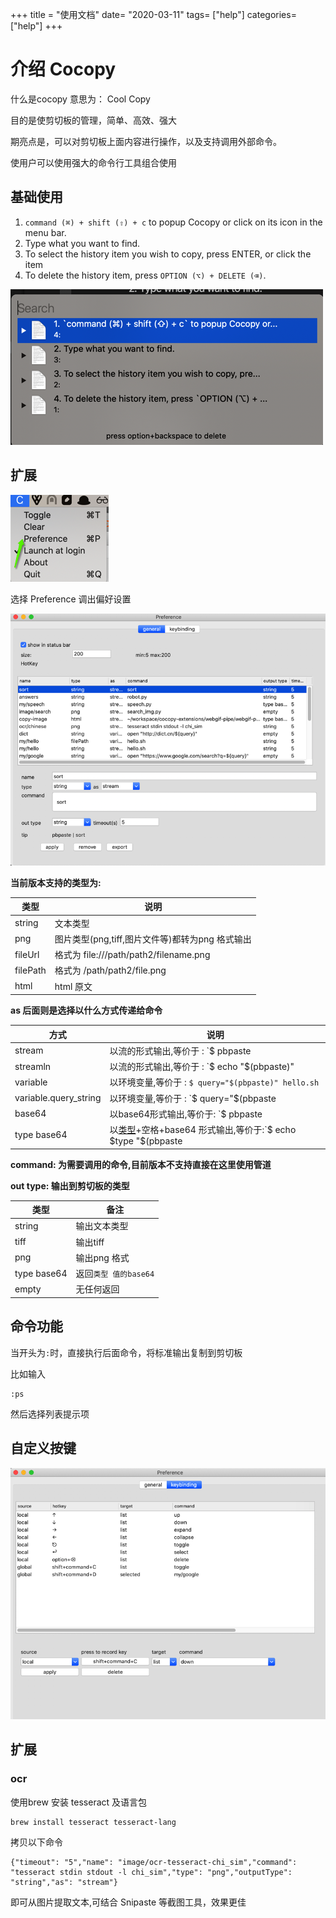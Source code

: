 +++
title = "使用文档"
date= "2020-03-11"
tags= ["help"]
categories= ["help"]
+++

# 介绍 Cocopy

什么是cocopy 意思为： Cool Copy

目的是使剪切板的管理，简单、高效、强大

期亮点是，可以对剪切板上面内容进行操作，以及支持调用外部命令。

使用户可以使用强大的命令行工具组合使用


## 基础使用

1. `command (⌘) + shift (⇧) + c` to popup Cocopy or click on its icon in the menu bar.
2. Type what you want to find.
3. To select the history item you wish to copy, press ENTER, or click the item
4. To delete the history item, press `OPTION (⌥) + DELETE (⌫)`.

![](./images/main.png)

## 扩展

![](./images/main-menu.png)

选择 Preference 调出偏好设置

![](./images/preference.png)

**当前版本支持的类型为:**

| 类型 | 说明 |
|--------|--------|
|  string |  文本类型 |
| png |  图片类型(png,tiff,图片文件等)都转为png 格式输出      |
| fileUrl | 格式为 file:///path/path2/filename.png |
| filePath| 格式为 /path/path2/file.png |
| html | html 原文 |

**as 后面则是选择以什么方式传递给命令**

| 方式 | 说明 |
|--------|--------|
| stream       | 以流的形式输出,等价于 : `$ pbpaste | hello.sh`        |
| streamln       | 以流的形式输出,等价于 : `$ echo "$(pbpaste)" | hello.sh`        |
| variable | 以环境变量,等价于 : `$ query="$(pbpaste)" hello.sh`        |
| variable.query_string | 以环境变量,等价于 : `$ query="$(pbpaste | encodeURIComponent)" | hello.sh` |
| base64 | 以base64形式输出,等价于: `$ pbpaste | base64 | hello.sh` |
|type base64| 以[类型]()+空格+base64 形式输出,等价于:`$ echo $type "$(pbpaste | base64)" |hello.sh` |

**command: 为需要调用的命令,目前版本不支持直接在这里使用管道**

**out type: 输出到剪切板的类型**

| 类型| 备注 |
|--------|--------|
|  string | 输出文本类型       |
| tiff | 输出tiff       |
| png |  输出png 格式      |
| type base64 | 返回`类型 值的base64`       |
| empty |  无任何返回       |

## 命令功能

当开头为`:`时，直接执行后面命令，将标准输出复制到剪切板

比如输入 

```
:ps
```

然后选择列表提示项

## 自定义按键

![](./images/key-binding.png)

## 扩展

### ocr

使用brew 安装 tesseract 及语言包

```
brew install tesseract tesseract-lang
```

拷贝以下命令

```
{"timeout": "5","name": "image/ocr-tesseract-chi_sim","command": "tesseract stdin stdout -l chi_sim","type": "png","outputType": "string","as": "stream"}
```

即可从图片提取文本,可结合 Snipaste 等截图工具，效果更佳